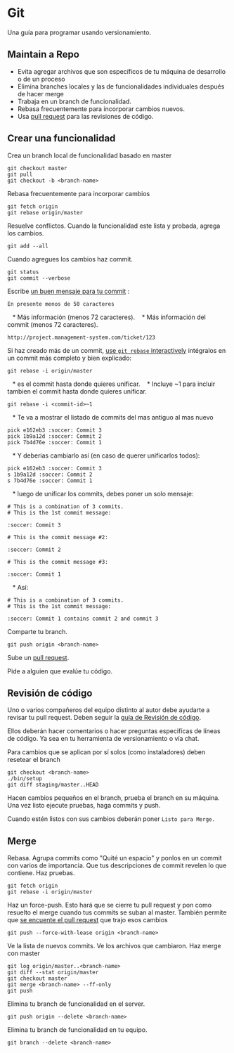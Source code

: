 Git
===

Una guía para programar usando versionamiento.

Maintain a Repo
---------------

* Evita agregar archivos que son específicos de tu máquina
	de desarrollo o de un proceso
* Elimina branches locales y las de funcionalidades individuales
	después de hacer merge
* Trabaja en un branch de funcionalidad.
* Rebasa frecuentemente para incorporar cambios nuevos.
* Usa [pull request] para las revisiones de código.

[pull request]: https://help.github.com/articles/using-pull-requests/

Crear una funcionalidad
--------------------------

Crea un branch local de funcionalidad basado en master

    git checkout master
    git pull
    git checkout -b <branch-name>

Rebasa frecuentemente para incorporar cambios

    git fetch origin
    git rebase origin/master

Resuelve conflictos. Cuando la funcionalidad este lista y probada, agrega los cambios.

    git add --all

Cuando agregues los cambios haz commit.

    git status
    git commit --verbose

Escribe [un buen mensaje para tu commit] :

    En presente menos de 50 caracteres

    * Más información (menos 72 caracteres).
    * Más información del commit (menos 72 caracteres).

    http://project.management-system.com/ticket/123

Si haz creado más de un commit,
[use `git rebase` interactively](https://help.github.com/articles/about-git-rebase/)
intégralos en un commit más completo y bien explicado:

    git rebase -i origin/master

    * <commit-id> es el commit hasta donde quieres unificar.
    * Incluye ~1 para incluir tambien el commit hasta donde quieres unificar.

    git rebase -i <commit-id>~1

    * Te va a mostrar el listado de commits del mas antiguo al mas nuevo

    pick e162eb3 :soccer: Commit 3
    pick 1b9a12d :soccer: Commit 2
    pick 7b4d76e :soccer: Commit 1

    * Y deberias cambiarlo así (en caso de querer unificarlos todos):

    pick e162eb3 :soccer: Commit 3
    s 1b9a12d :soccer: Commit 2
    s 7b4d76e :soccer: Commit 1

    * luego de unificar los commits, debes poner un solo mensaje:

    # This is a combination of 3 commits.
    # This is the 1st commit message:

    :soccer: Commit 3

    # This is the commit message #2:

    :soccer: Commit 2

    # This is the commit message #3:

    :soccer: Commit 1

    * Así:

    # This is a combination of 3 commits.
    # This is the 1st commit message:

    :soccer: Commit 1 contains commit 2 and commit 3

Comparte tu branch.

    git push origin <branch-name>

Sube un [pull request].

Pide a alguien que evalúe tu código.

[un buen mensaje para tu commit]: http://tbaggery.com/2008/04/19/a-note-about-git-commit-messages.html
[pull request]: https://help.github.com/articles/using-pull-requests/

Revisión de código
------------------

Uno o varios compañeros del equipo distinto al autor debe ayudarte a revisar tu pull request.
Deben seguir la [guía de Revisión de código](/code-review).

Ellos deberán hacer comentarios o hacer preguntas especifícas de líneas de código.
Ya sea en tu herramienta de versionamiento o vía chat.

Para cambios que se aplican por sí solos (como instaladores) deben resetear el branch

    git checkout <branch-name>
    ./bin/setup
    git diff staging/master..HEAD

Hacen cambios pequeños en el branch, prueba el branch en su máquina. Una vez
listo ejecute pruebas, haga commits y push.

Cuando estén listos con sus cambios deberán poner `Listo para Merge.`

Merge
-----

Rebasa. Agrupa commits como "Quité un espacio" y ponlos en un commit
con varios de importancia. Que tus descripciones de commit revelen lo que contiene.
Haz pruebas.

    git fetch origin
    git rebase -i origin/master

Haz un force-push. Esto hará que se cierre tu pull request y pon como resuelto el merge
cuando tus commits se suban al master. También permite que [se encuente el pull request]
que trajo esos cambios

    git push --force-with-lease origin <branch-name>

Ve la lista de nuevos commits. Ve los archivos que cambiaron. Haz merge con master

    git log origin/master..<branch-name>
    git diff --stat origin/master
    git checkout master
    git merge <branch-name> --ff-only
    git push

Elimina tu branch de funcionalidad en el server.

    git push origin --delete <branch-name>

Elimina tu branch de funcionalidad en tu equipo.

    git branch --delete <branch-name>

[se encuente el pull request]: http://stackoverflow.com/a/17819027
